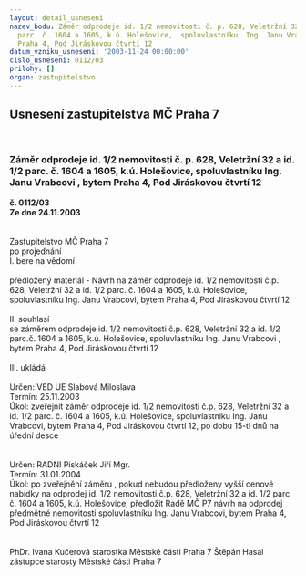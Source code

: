 ```yaml
---
layout: detail_usneseni
nazev_bodu: Záměr odprodeje id. 1/2 nemovitosti č. p. 628, Veletržní 32 a id. 1/2
  parc. č. 1604 a 1605, k.ú. Holešovice,  spoluvlastníku  Ing. Janu Vrabcovi , bytem
  Praha 4, Pod Jiráskovou čtvrtí 12
datum_vzniku_usneseni: '2003-11-24 00:00:00'
cislo_usneseni: 0112/03
prilohy: []
organ: zastupitelstvo
---
```

<div id="ucUsn_pList" class="usn">
	<span><h2>Usnesení zastupitelstva MČ Praha 7 </h2>
<br></span><div class="standBody">
<span><h3>Záměr odprodeje id. 1/2 nemovitosti č. p. 628, Veletržní 32 a id. 1/2 parc. č. 1604 a 1605, k.ú. Holešovice,  spoluvlastníku  Ing. Janu Vrabcovi , bytem Praha 4, Pod Jiráskovou čtvrtí 12</h3></span><div class="center">
		<strong>č. 0112/03</strong><br>
	</div>
<div class="center">
		<strong>Ze dne 24.11.2003</strong><br><br>
	</div>
<br>Zastupitelstvo MČ Praha 7<br>po projednání<br>I.	bere na vědomí<br><br> předložený materiál - Návrh  na záměr   odprodeje  id. 1/2 nemovitosti č.p. 628, Veletržní 32 a id. 1/2 parc. č. 1604 a 1605, k.ú. Holešovice,  spoluvlastníku  Ing. Janu Vrabcovi, bytem Praha 4,  Pod Jiráskovou čtvrtí 12<br><br>II. souhlasí <br>se  záměrem  odprodeje  id. 1/2 nemovitosti č.p. 628, Veletržní 32 a id. 1/2 parc.č. 1604 a 1605, k.ú. Holešovice,  spoluvlastníku  Ing. Janu Vrabcovi ,  bytem Praha 4,  Pod Jiráskovou čtvrtí 12<br><br>III. ukládá <br><br>Určen:	VED UE Slabová Miloslava<br>Termín: 25.11.2003<br>Úkol:	zveřejnit záměr odprodeje  id. 1/2 nemovitosti č.p. 628, Veletržní 32 a id. 1/2 parc. č. 1604 a 1605, k.ú. Holešovice,  spoluvlastníku  Ing. Janu Vrabcovi, bytem Praha 4,  Pod Jiráskovou čtvrtí 12,  po dobu 15-ti dnů na úřední desce <br> <br><br>Určen:	RADNI Piskáček Jiří Mgr.<br>Termín: 31.01.2004<br>Úkol:	po zveřejnění záměru , pokud nebudou předloženy vyšší  cenové nabídky na odprodej id. 1/2 nemovitosti č.p. 628, Veletržní 32 a id. 1/2 parc. č. 1604 a 1605, k.ú. Holešovice, předložit  Radě MČ P7 návrh na odprodej předmětné nemovitosti  spoluvlastníku  Ing. Janu Vrabcovi, bytem Praha 4,  Pod Jiráskovou čtvrtí 12    <br>   <br> 	<br>PhDr. Ivana Kučerová starostka Městské části Praha 7	 Štěpán Hasal zástupce starosty Městské části Praha 7<br>	<br><br>
</div>
</div>